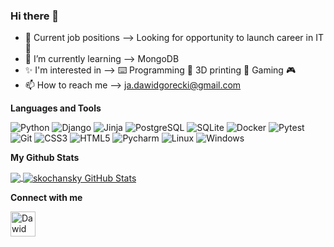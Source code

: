 ### Hi there 👋
- 💼 Current job positions --> Looking for opportunity to launch career in IT :rocket:
- 📖 I’m currently learning --> MongoDB
- ✨ I'm interested in --> ⌨️ Programming 🧍 3D printing :nut_and_bolt: Gaming :video_game:
- 📫 How to reach me --> ja.dawidgorecki@gmail.com


**Languages and Tools**

![Python](https://img.shields.io/badge/-Python-2b5b84?style=flat-square&logo=python&logoColor=white)
![Django](https://img.shields.io/badge/-Django-0C4B33?style=flat-square&logo=Django&logoColor=092E20)
![Jinja](https://img.shields.io/badge/-Jinja-B41717?style=flat-square&logo=Jinja&logoColor=white)
![PostgreSQL](https://img.shields.io/badge/-PostgreSQL-4169E1?style=flat-square&logo=PostgreSQL&logoColor=white)
![SQLite](https://img.shields.io/badge/-SQLite-003B57?style=flat-square&logo=SQLite&logoColor=white)
![Docker](https://img.shields.io/badge/-Docker-2496ED?style=flat-square&logo=Docker&logoColor=white)
![Pytest](https://img.shields.io/badge/-Pytest-0A9EDC?style=flat-square&logo=pytest&logoColor=white)
![Git](https://img.shields.io/badge/-Git-F05032?style=flat-square&logo=git&logoColor=white)
![CSS3](https://img.shields.io/badge/-CSS3-549FDE?style=flat-square&logo=css3&logoColor=white)
![HTML5](https://img.shields.io/badge/-HTML5-E34F26?style=flat-square&logo=html5&logoColor=white)
![Pycharm](https://img.shields.io/badge/-Pycharm-000000?style=flat-square&logo=Pycharm&logoColor=white)
![Linux](https://img.shields.io/badge/-Linux-grey?style=flat-square&logo=linux&logoColor=white)
![Windows](https://img.shields.io/badge/-Windows-00ADEF?style=flat-square&logo=windows&logoColor=white)

**My Github Stats**


<a href="https://github.com/d-gorecki/d-gorecki">
  <img align="center" src="https://github-readme-stats.vercel.app/api/top-langs/?username=d-gorecki&hide=java,html,tex&title_color=ffffff&text_color=c9cacc&icon_color=2bbc8a&bg_color=1d1f21&langs_count=3" />
</a>
<a href="https://github.com/d-gorecki/d-gorecki">
  <img align="center" src="https://github-readme-stats.vercel.app/api?username=d-gorecki&show_icons=true&line_height=27&count_private=true&title_color=ffffff&text_color=c9cacc&icon_color=2bbc8a&bg_color=1d1f21" alt="skochansky GitHub Stats" />
</a>

**Connect with me**

[<img align="left" alt="Dawid Górecki| LinkedIn" width="40px" src="https://img.icons8.com/color/linkedin.png" />][linkedin]

[linkedin]: https://www.linkedin.com/in/dawidgorecki/
